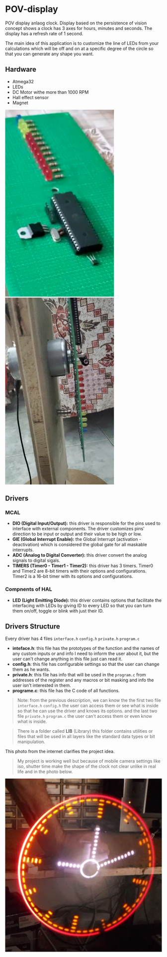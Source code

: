 # POV-display
POV display anlaog clock. Display based on the persistence of vision concept shows a clock has 3 axes for hours, minutes and seconds. The display has a refresh rate of 1 second.  

The main idea of this application is to customize the line of LEDs from your calculations which will be off and on at a specific degree of the circle so that you can generate any shape you want.

## Hardware
* Atmega32
* LEDs
* DC Motor withe more than 1000 RPM
* Hall effect sensor
* Magnet

<img src="https://github.com/HosamAyoub/Photos/blob/main/POV-display/1.png?raw=true" title = "Hardware" width="350" height="600"> &emsp; &emsp; &emsp; &emsp; <img src="https://github.com/HosamAyoub/Photos/blob/main/POV-display/2.png?raw=true" title = "Hardware" width="350" height="600">

## Drivers

### MCAL
* **DIO (Digital Input/Output):** this driver is responsible for the pins used to interface with external components. The driver customizes pins' direction to be input or output and their value to be high or low.
* **GIE (Global Interrupt Enable):** the Global Interrupt (activation - deactivation) which is considered the global gate for all maskable interrupts.
* **ADC (Analog to Digital Converter):** this driver convert the analog signals to digital sigals.
* **TIMERS (Timer0 - Timer1 - Timer2):** this driver has 3 timers. Timer0 and Timer2 are 8-bit timers with their options and configurations. Timer2 is a 16-bit timer with its options and configurations.

### Compnents of HAL
* **LED (Light Emitting Diode):** this driver contains options that facilitate the interfacing with LEDs by giving ID to every LED so that you can turn them on/off, toggle or blink with just their ID.

## Drivers Structure
Every driver has 4 files `interface.h` `config.h` `private.h` `program.c`

* **inteface.h**: this file has the prototypes of the function and the names of any custom inputs or and info I need to inform the user about it, but the user can't change anything in this file just can read it.
* **config.h**: this file has configurable settings so that the user can change them as he wants.
* **private.h**: this file has info that will be used in the `program.c` from addresses of the register and any macros or bit masking and info the user isn't interested in them.
* **programe.c**: this file has the C code of all functions.
> Note: from the previous description, we can know the the first two file `interface.h` `config.h` the user can access them or see what is inside so that he can use the driver and knows its options. and the last two file `private.h` `program.c` the user can't access them or even know what is inside.

> There is a folder called **LIB** (Library) this folder contains utilities or files that will be used in all layers like the standard data types or bit manipulation.

This photo from the internet clarifies the project idea.
> My project is working well but because of mobile camera settings like iso, shutter time make the shape of the clock not clear unlike in real life and in the photo below.
<img src="https://github.com/HosamAyoub/Photos/blob/main/POV-display/3.png?raw=true" title = "Analog Clock">